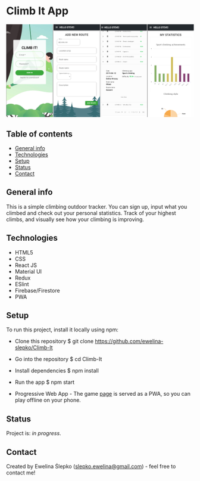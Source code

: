 # Climb It App
![screenshot](src/components/images/screen_shoot_climbit.png)

## Table of contents
* [General info](#general-info)
* [Technologies](#technologies)
* [Setup](#setup)
* [Status](#status)
* [Contact](#contact)

## General info
This is a simple climbing outdoor tracker. You can sign up, input what you climbed and check out your personal statistics. 
Track of your highest climbs, and visually see how your climbing is improving.

## Technologies
* HTML5
* CSS
* React JS
* Material UI
* Redux
* ESlint
* Firebase/Firestore
* PWA

## Setup
To run this project, install it locally using npm:

* Clone this repository
$ git clone https://github.com/ewelina-slepko/Climb-It

* Go into the repository
$ cd Climb-It

* Install dependencies
$ npm install

* Run the app
$ npm start

* Progressive Web App - 
The game [page](https://climb-it-application.firebaseapp.com/) is served as a PWA, so you can play offline on your phone.

## Status
Project is: _in progress_.

## Contact
Created by Ewelina Ślepko (slepko.ewelina@gmail.com) - feel free to contact me!
